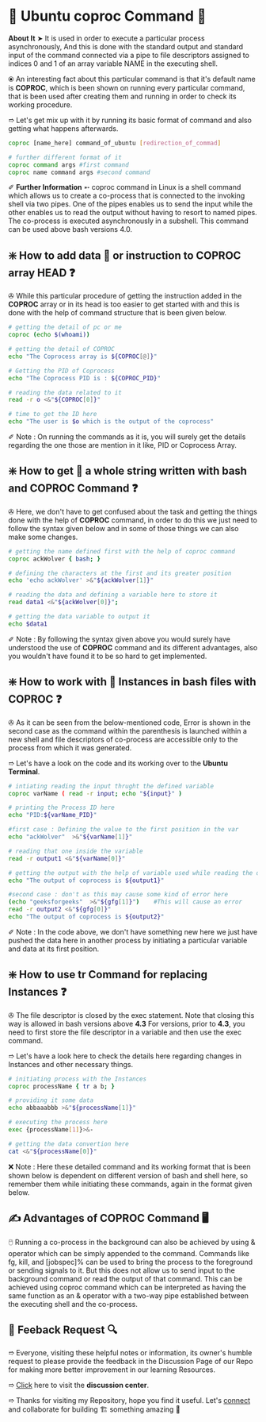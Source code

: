 # 💠 Ubuntu coproc Command 🛅

**About It** ➤ It is used in order to execute a particular process asynchronously, And this is done with the standard output and standard input of the command connected via a pipe to file descriptors assigned to indices 0 and 1 of an array variable NAME in the executing shell.

⦿ An interesting fact about this particular command is that it's default name is **COPROC**, which is been shown on running every particular command, that is been used after creating them and running in order to check its working procedure.

➱ Let's get mix up with it by running its basic format of command and also getting what happens afterwards.

```bash
coproc [name_here] command_of_ubuntu [redirection_of_commad]

# further different format of it
coproc command args #first command
coproc name command args #second command
```

✐ **Further Information** ➵ coproc command in Linux is a shell command which allows us to create a co-process that is connected to the invoking shell via two pipes. One of the pipes enables us to send the input while the other enables us to read the output without having to resort to named pipes. The co-process is executed asynchronously in a subshell. This command can be used above bash versions 4.0.

## ❇️ How to add data 🤔 or instruction to COPROC array HEAD ❓

✇ While this particular procedure of getting the instruction added in the **COPROC** array or in its head is too easier to get started with and this is done with the help of command structure that is been given below.

```bash
# getting the detail of pc or me
coproc (echo $(whoami))

# getting the detail of COPROC
echo "The Coprocess array is ${COPROC[@]}"

# Getting the PID of Coprocess
echo "The Coprocess PID is : ${COPROC_PID}"

# reading the data related to it
read -r o <&"${COPROC[0]}"

# time to get the ID here
echo "The user is $o which is the output of the coprocess"
```

✐ Note : On running the commands as it is, you will surely get the details regarding the one those are mention in it like, PID or Coprocess Array.

## ❇️ How to get 🤔 a whole string written with bash and COPROC Command ❓

✇ Here, we don't have to get confused about the task and getting the things done with the help of **COPROC** command, in order to do this we just need to follow the syntax given below and in some of those things we can also make some changes.

```bash
# getting the name defined first with the help of coproc command
coproc ackWolver { bash; }

# defining the characters at the first and its greater position
echo 'echo ackWolver' >&"${ackWolver[1]}"

# reading the data and defining a variable here to store it
read data1 <&"${ackWolver[0]}";

# getting the data variable to output it
echo $data1
```

✐ Note : By following the syntax given above you would surely have understood the use of **COPROC** command and its different advantages, also you wouldn't have found it to be so hard to get implemented.

## ❇️ How to work with 🤔 Instances in bash files with COPROC ❓

✇ As it can be seen from the below-mentioned code, Error is shown in the second case as the command within the parenthesis is launched within a new shell and file descriptors of co-process are accessible only to the process from which it was generated. 

➱ Let's have a look on the code and its working over to the **Ubuntu Terminal**.

```bash
# intiating reading the input thrught the defined variable
coproc varName ( read -r input; echo "${input}" )

# printing the Process ID here
echo "PID:${varName_PID}"

#first case : Defining the value to the first position in the var
echo "ackWolver"  >&"${varName[1]}"

# reading that one inside the variable
read -r output1 <&"${varName[0]}"

# getting the output with the help of variable used while reading the data
echo "The output of coprocess is ${output1}"

#second case : don't as this may cause some kind of error here                                     
(echo "geeksforgeeks"  >&"${gfg[1]}")    #This will cause an error                     
read -r output2 <&"${gfg[0]}"
echo "The output of coprocess is ${output2}"
```

✐ Note : In the code above, we don't have something new here we just have pushed the data here in another process by initiating a particular variable and data at its first position.

## ❇️ How to use tr Command for replacing Instances ❓

✇ The file descriptor is closed by the exec statement. Note that closing this way is allowed in bash versions above **4.3** For versions, prior to **4.3**, you need to first store the file descriptor in a variable and then use the exec command.

➱ Let's have a look here to check the details here  regarding changes in Instances and other necessary things.

```bash
# initiating process with the Instances
coproc processName { tr a b; }

# providing it some data
echo abbaaabbb >&"${processName[1]}"

# executing the process here
exec {processName[1]}>&-

# getting the data convertion here
cat <&"${processName[0]}"
```

❌ Note : Here these detailed command and its working format that is been shown below is dependent on different version of bash and shell here, so remember them while initiating these commands, again in the format given below.

## ✍ Advantages of COPROC Command 🖥️

🖱️ Running a co-process in the background can also be achieved by using & operator which can be simply appended to the command. Commands like fg, kill, and [jobspec]% can be used to bring the process to the foreground or sending signals to it. But this does not allow us to send input to the background command or read the output of that command. This can be achieved using coproc command which can be interpreted as having the same function as an & operator with a two-way pipe established between the executing shell and the co-process. 

## 📑 Feeback Request 🔍

➱ Everyone, visiting these helpful notes or information, its owner's humble request to please provide the feedback in the Discussion Page of our Repo for making more better improvement in our learning Resources.

➱ [Click](https://github.com/ackwolver335/Ubun2World/discussions) here to visit the **discussion center**.

➱ Thanks for visiting my Repository, hope you find it useful. Let's [connect](https://github.com/ackwolver335) and collaborate for building 🏗️ something amazing 🗿